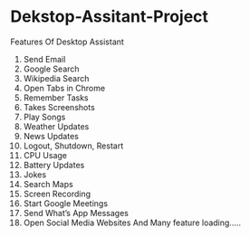 ﻿# Dekstop-Assitant-Project
 Features Of Desktop Assistant
1. Send Email
2. Google Search
3. Wikipedia Search
4. Open Tabs in Chrome
5. Remember Tasks
6. Takes Screenshots
7. Play Songs
8. Weather Updates
9. News Updates
10. Logout, Shutdown, Restart
11. CPU Usage
12. Battery Updates
13. Jokes
14. Search Maps
15. Screen Recording
16. Start Google Meetings
17. Send What’s App Messages
18. Open Social Media Websites
And Many feature loading.....
